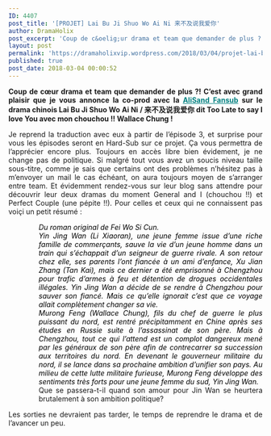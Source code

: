 ```yaml
---
ID: 4407
post_title: '[PROJET] Lai Bu Ji Shuo Wo Ai Ni 来不及说我爱你'
author: DramaHolix
post_excerpt: 'Coup de c&oelig;ur drama et team que demander de plus ?! C&rsquo;est avec grand plaisir que je vous annonce la co-prod avec la&nbsp;AliSand Fansub&nbsp;sur le drama chinois Lai Bu Ji Shuo Wo Ai Ni / &#26469;&#19981;&#21450;&#35828;&#25105;&#29233;&#20320; dit Too Late to say I love You avec mon chouchou !! Wallace Chung ! Je reprend la traduction&hellip; <a href="https://dramaholixvip.wordpress.com/2018/03/04/projet-lai-bu-ji-shuo-wo-ai-ni-%E6%9D%A5%E4%B8%8D%E5%8F%8A%E8%AF%B4%E6%88%91%E7%88%B1%E4%BD%A0/">Lire la suite <span>[PROJET] Lai Bu Ji Shuo Wo Ai Ni&nbsp;&#26469;&#19981;&#21450;&#35828;&#25105;&#29233;&#20320;</span></a>'
layout: post
permalink: 'https://dramaholixvip.wordpress.com/2018/03/04/projet-lai-bu-ji-shuo-wo-ai-ni-%E6%9D%A5%E4%B8%8D%E5%8F%8A%E8%AF%B4%E6%88%91%E7%88%B1%E4%BD%A0/'
published: true
post_date: 2018-03-04 00:00:52
---
```

<p style="text-align:justify;"><strong><img data-attachment-id="3463" data-permalink="https://dramaholixvip.wordpress.com/2018/03/04/projet-lai-bu-ji-shuo-wo-ai-ni-%e6%9d%a5%e4%b8%8d%e5%8f%8a%e8%af%b4%e6%88%91%e7%88%b1%e4%bd%a0/3249768086_1_3_ossspqdt/" data-orig-file="https://dramaholixvip.files.wordpress.com/2018/03/3249768086_1_3_ossspqdt.jpg?w=1086" data-orig-size="500,315" data-comments-opened="1" data-image-meta="{&quot;aperture&quot;:&quot;0&quot;,&quot;credit&quot;:&quot;&quot;,&quot;camera&quot;:&quot;&quot;,&quot;caption&quot;:&quot;&quot;,&quot;created_timestamp&quot;:&quot;0&quot;,&quot;copyright&quot;:&quot;&quot;,&quot;focal_length&quot;:&quot;0&quot;,&quot;iso&quot;:&quot;0&quot;,&quot;shutter_speed&quot;:&quot;0&quot;,&quot;title&quot;:&quot;&quot;,&quot;orientation&quot;:&quot;0&quot;}" data-image-title="3249768086_1_3_oSsSPQDT" data-image-description="" data-medium-file="https://dramaholixvip.files.wordpress.com/2018/03/3249768086_1_3_ossspqdt.jpg?w=1086?w=300" data-large-file="https://dramaholixvip.files.wordpress.com/2018/03/3249768086_1_3_ossspqdt.jpg?w=1086?w=500" class="aligncenter size-full wp-image-3463" src="https://united-subs.dearclouds.com/wp-content/uploads/2018/05/01745d13d1fea9297bc0a1e092596e62-1.jpg" alt="" srcset="https://dramaholixvip.files.wordpress.com/2018/03/3249768086_1_3_ossspqdt.jpg 500w, https://dramaholixvip.files.wordpress.com/2018/03/3249768086_1_3_ossspqdt.jpg?w=150 150w, https://dramaholixvip.files.wordpress.com/2018/03/3249768086_1_3_ossspqdt.jpg?w=300 300w" sizes="(max-width: 500px) 100vw, 500px"   />Coup de cœur drama et team que demander de plus ?! C’est avec grand plaisir que je vous annonce la co-prod avec la <span style="color:#008080;"><a style="color:#008080;" href="http://alisandfansub.eklablog.com/">AliSand Fansub</a></span> sur le drama chinois Lai Bu Ji Shuo Wo Ai Ni / 来不及说我爱你 dit Too Late to say I love You avec mon chouchou !! Wallace Chung !</strong></p>
<p style="text-align:justify;">Je reprend la traduction avec eux à partir de l’épisode 3, et surprise pour vous les épisodes seront en Hard-Sub sur ce projet. Ça vous permettra de l’apprécier encore plus. Toujours en accès libre bien évidement, je ne change pas de politique. Si malgré tout vous avez un soucis niveau taille sous-titre, comme je sais que certains ont des problèmes n’hésitez pas à m’envoyer un mail le cas échéant, on aura toujours moyen de s’arranger entre team. Et évidemment rendez-vous sur leur blog sans attendre pour découvrir leur deux dramas du moment General and I (chouchou !!) et Perfect Couple (une pépite !!). Pour celles et ceux qui ne connaissent pas voiçi un petit résumé :</p>
<p style="text-align:justify;padding-left:60px;"><em><span style="color:#000000;">Du roman original de Fei Wo Si Cun.<br />
Yin Jing Wan (Li Xiaoran), une jeune femme issue d’une riche famille de commerçants, sauve la vie d’un jeune homme dans un train qui s’échappait d’un seigneur de guerre rivale. A son retour chez elle, ses parents l’ont fiancée à un ami d’enfance, Xu Jian Zhang (Tan Kai), mais ce dernier a été emprisonné à Chengzhou pour trafic d’armes à feu et détention de drogues occidentales illégales. Yin Jing Wan a décide de se rendre à Chengzhou pour sauver son fiancé. Mais ce qu’elle ignorait c’est que ce voyage allait complètement changer sa vie.<br />
Murong Feng (Wallace Chung), fils du chef de guerre le plus puissant du nord, est rentré précipitamment en Chine après ses études en Russie suite à l’assassinat de son père. Mais à Chengzhou, tout ce qui l’attend est un complot dangereux mené par les généraux de son père afin de contrecarrer sa succession aux territoires du nord. En devenant le gouverneur militaire du nord, il se lance dans sa prochaine ambition d’unifier son pays. Au milieu de cette lutte militaire furieuse, Murong Feng développe des sentiments très forts pour une jeune femme du sud, Yin Jing Wan.<br />
</span></em>Que se passera-t-il quand son amour pour Jin Wan se heurtera brutalement à son ambition politique?</p>
<p style="text-align:justify;">Les sorties ne devraient pas tarder, le temps de reprendre le drama et de l&rsquo;avancer un peu.</p>
<p><span id="more-2748"></span></p>